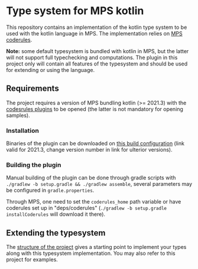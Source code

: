 # Type system for MPS kotlin
This repository contains an implementation of the kotlin type system to be used with the kotlin language in MPS.
The implementation relies on [MPS coderules](https://github.com/jetbrains/mps-coderules).

**Note:** some default typesystem is bundled with kotlin in MPS, but the latter will not support full typechecking and computations. The plugin in this project only will contain all features of the typesystem and should be used for extending or using the language.

## Requirements
The project requires a version of MPS bundling kotlin (>= 2021.3) with
the [codesrules plugins](https://github.com/jetbrains/mps-coderules) to be opened (the latter is not mandatory for opening samples).

### Installation
Binaries of the plugin can be downloaded on [this build configuration](https://teamcity.jetbrains.com/buildConfiguration/MPS_20213_Distribution_MpsKotlinTypesystem) (link valid for 2021.3, change version number in link for ulterior versions).

### Building the plugin
Manual building of the plugin can be done through gradle scripts with `./gradlew -b setup.gradle && ./gradlew assemble`, several parameters may be configured in `gradle.properties`.

Through MPS, one need to set the `coderules_home` path variable or have coderules set up in "deps/coderules" (`./gradlew -b setup.gradle installCoderules` will download it there).

## Extending the typesystem
The [structure of the project](./doc/structure.md) gives a starting point to implement your types along with this typesystem implementation. You may also refer to this project for examples.